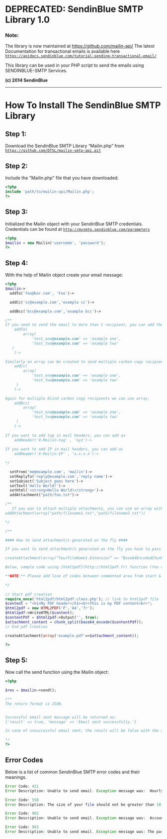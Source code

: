 # DEPRECATED: SendinBlue SMTP Library 1.0 #

### Note: ###

The library is now maintained at https://github.com/mailin-api/
The latest Documentation for transactional emails is available here <code>https://apidocs.sendinblue.com/tutorial-sending-transactional-email/</code>

This library can be used in your PHP script to send the emails using SENDINBLUE-SMTP Services.

**(c) 2014 SendinBlue**

<hr>

# How To Install The SendinBlue SMTP Library #

## Step 1: ##
Download the SendinBlue SMTP Library “Mailin.php” from 
<code>https://github.com/DTSL/mailin-smtp-api.git</code>

## Step 2: ##
Include the "Mailin.php" file that you have downloaded.
```php
<?php
include 'path/to/mailin-api/Mailin.php';
?>
```

## Step 3: ##
Initialized the Mailin object with your SendinBlue SMTP credentials. Credentials can be found at <code>http://mysmtp.sendinblue.com/parameters</code>
```php
<?php
$mailin = new Mailin('username', 'password');
?>
```

## Step 4: ##
With the help of Mailin object create your email message: 
```php
<?php
$mailin->
  addTo('foo@bar.com', 'Foo')-> 

  addCc('cc@example.com','example cc')-> 

  addBcc('bcc@example.com','example bcc')->

/**
If you need to send the email to more than 1 recipient, you can add them in an array format.
    addTo(
        array(
            'test_one@example.com' => 'example one',
            'test_two@example.com' => 'example two'
   )
    )->

Similarly an array can be created to send multiple carbon copy recipients.
    addCc(
        array(
            'test_one@example.com' => 'example one',
            'test_two@example.com' => 'example two'
	 )
    )->

Again for multiple blind carbon copy recipients we can use array.
    addBcc(
        array(
            'test_one@example.com' => 'example one',
            'test_two@example.com' => 'example two'
	 )
    )->
    
If you want to add tag in mail headers, you can add as
    addHeader('X-Mailin-tag' , 'xyz')->
    
If you want to add IP in mail headers, you can add as
    addHeader('X-Mailin-IP' , 'x.x.x.x')->    

*/

  setFrom('me@example.com', 'mailin')->
  setReplyTo('reply@example.com','reply name')->
  setSubject('Subject goes here')->
  setText('Hello World!')->
  setHtml('<strong>Hello World!</strong>')->
  addAttachment("path/foo.txt")->

/**
   If you wan to attach multiple attachments, you can use an array with the addAttachment function. For example:
addAttachment(array("path/filename1.txt","path/filename2.txt"))

*/

/**

#### How to send attachment/s generated on the fly ####

If you want to send attachment/s generated on the fly you have to pass your attachment/s filename & its base64 encoded chunk data in key-value pair in an array with createAttachment function. For example:

createAttachment(array(“YourFileName1.Extension” => “Base64EncodedChunkData1″, “YourFileName2.Extension” => “Base64EncodedChunkData2″))

Below, sample code using [html2pdf](http://html2pdf.fr) function (You can send other kind of files but for our example, we choose to send a pdf file)

**NOTE:** Please add line of codes between commented area from start & end of pdf creation before Step 4.

*/
  
// Start pdf creation
require_once('html2pdf/html2pdf.class.php'); // link to html2pdf file
$content = "<h1>My PDF header</h1><br>This is my PDF content<br>";
$html2pdf = new HTML2PDF('P','A4','fr');
$html2pdf->WriteHTML($content);
$contentPdf = $html2pdf->Output('', true);
$attachment_content = chunk_split(base64_encode($contentPdf));
// End pdf creation

createAttachment(array('example.pdf'=>$attachment_content));

?>
```

## Step 5: ##
Now call the send function using the Mailin object:
```php
<?php

$res = $mailin->send();

/**
The return format is JSON.


Successful email sent message will be returned as:
{'result' => true, 'message' => 'Email sent successfully.'}

In case of unsuccessful email sent, the result will be false with the appropriate failure message.

*/
?>
```
 
## Error Codes ##
Below is a list of common SendinBlue SMTP error codes and their meanings.

```php
Error Code: 421
Error Description: Unable to send email. Exception message was:  Hourly Quota Exceeded.

Error Code: 550
Error Description: The size of your file should not be greater than 10 Mb.

Error Code: 902
Error Description: Unable to send email. Exception message was:  Account Terminated.

Error Code: 903
Error Description: Unable to send email. Exception message was: The parameters you passed are not well formated. Please refer to https://github.com/DTSL/mailin-smtp-api or contact us at contact at sendinblue.com.
```
